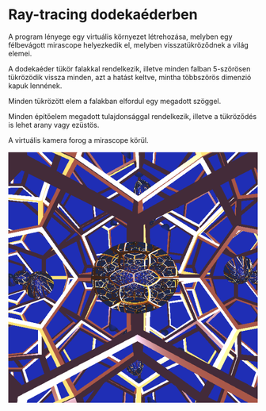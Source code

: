 # Ray-tracing dodekaéderben

A program lényege egy virtuális környezet létrehozása, melyben egy félbevágott mirascope helyezkedik el, melyben visszatükröződnek a világ elemei. 

A dodekaéder tükör falakkal rendelkezik, illetve minden falban 5-szörösen tükrözödik vissza minden, azt a hatást keltve, mintha többszörös dimenzió kapuk lennének. 

Minden tükrözött elem a falakban elfordul egy megadott szöggel. 

Minden építőelem megadott tulajdonsággal rendelkezik, illetve a tükröződés is lehet arany vagy ezüstös. 

A virtuális kamera forog a mirascope körül.

![Screenshot](kozep.png)



